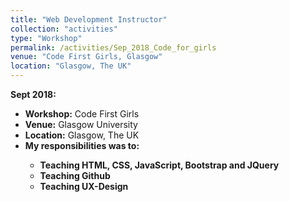 ```yaml
---
title: "Web Development Instructor"
collection: "activities"
type: "Workshop"
permalink: /activities/Sep_2018_Code_for_girls
venue: "Code First Girls, Glasgow"
location: "Glasgow, The UK"
---
```

<b>Sept 2018:</b>
* <b>Workshop:</b> Code First Girls
* <b>Venue:</b> Glasgow University
* <b>Location:</b> Glasgow, The UK
* <b>My responsibilities was to:<b> <br />
  * Teaching HTML, CSS, JavaScript, Bootstrap and JQuery
  * Teaching Github
  * Teaching UX-Design


